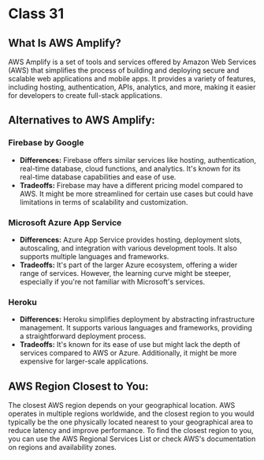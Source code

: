 # Class 31


## What Is AWS Amplify?

AWS Amplify is a set of tools and services offered by Amazon Web Services (AWS) that simplifies the process of building and deploying secure and scalable web applications and mobile apps. It provides a variety of features, including hosting, authentication, APIs, analytics, and more, making it easier for developers to create full-stack applications.

## Alternatives to AWS Amplify:

### Firebase by Google
- **Differences:** Firebase offers similar services like hosting, authentication, real-time database, cloud functions, and analytics. It's known for its real-time database capabilities and ease of use.
- **Tradeoffs:** Firebase may have a different pricing model compared to AWS. It might be more streamlined for certain use cases but could have limitations in terms of scalability and customization.

### Microsoft Azure App Service
- **Differences:** Azure App Service provides hosting, deployment slots, autoscaling, and integration with various development tools. It also supports multiple languages and frameworks.
- **Tradeoffs:** It's part of the larger Azure ecosystem, offering a wider range of services. However, the learning curve might be steeper, especially if you're not familiar with Microsoft's services.

### Heroku
- **Differences:** Heroku simplifies deployment by abstracting infrastructure management. It supports various languages and frameworks, providing a straightforward deployment process.
- **Tradeoffs:** It's known for its ease of use but might lack the depth of services compared to AWS or Azure. Additionally, it might be more expensive for larger-scale applications.

## AWS Region Closest to You:
The closest AWS region depends on your geographical location. AWS operates in multiple regions worldwide, and the closest region to you would typically be the one physically located nearest to your geographical area to reduce latency and improve performance. To find the closest region to you, you can use the AWS Regional Services List or check AWS's documentation on regions and availability zones.
